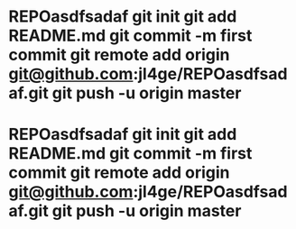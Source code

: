 # REPOasdfsadaf git init git add README.md git commit -m first commit git remote add origin git@github.com:jl4ge/REPOasdfsadaf.git git push -u origin master
# REPOasdfsadaf git init git add README.md git commit -m first commit git remote add origin git@github.com:jl4ge/REPOasdfsadaf.git git push -u origin master

